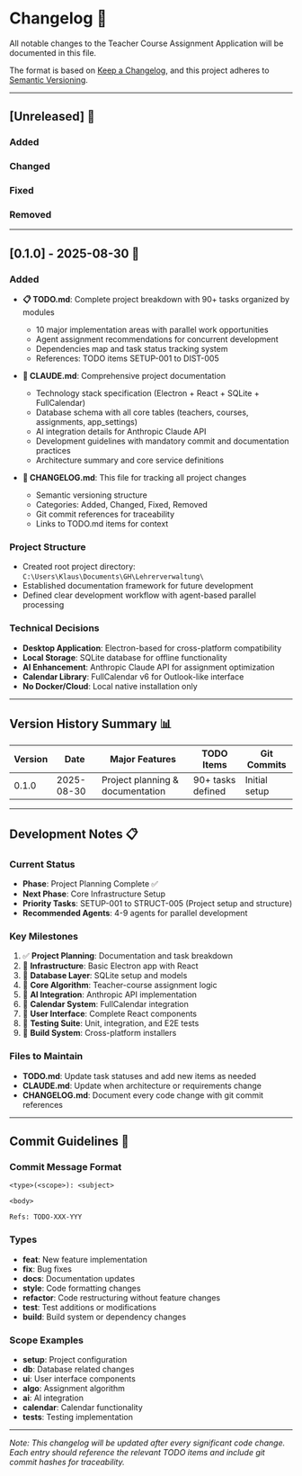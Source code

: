 # Changelog 📝

All notable changes to the Teacher Course Assignment Application will be documented in this file.

The format is based on [Keep a Changelog](https://keepachangelog.com/en/1.0.0/),
and this project adheres to [Semantic Versioning](https://semver.org/spec/v2.0.0.html).

---

## [Unreleased] 🚧

### Added
### Changed
### Fixed
### Removed

---

## [0.1.0] - 2025-08-30 🎉

### Added
- **📋 TODO.md**: Complete project breakdown with 90+ tasks organized by modules
  - 10 major implementation areas with parallel work opportunities
  - Agent assignment recommendations for concurrent development
  - Dependencies map and task status tracking system
  - References: TODO items SETUP-001 to DIST-005

- **🧠 CLAUDE.md**: Comprehensive project documentation
  - Technology stack specification (Electron + React + SQLite + FullCalendar)
  - Database schema with all core tables (teachers, courses, assignments, app_settings)
  - AI integration details for Anthropic Claude API
  - Development guidelines with mandatory commit and documentation practices
  - Architecture summary and core service definitions

- **📝 CHANGELOG.md**: This file for tracking all project changes
  - Semantic versioning structure
  - Categories: Added, Changed, Fixed, Removed
  - Git commit references for traceability
  - Links to TODO.md items for context

### Project Structure
- Created root project directory: `C:\Users\Klaus\Documents\GH\Lehrerverwaltung\`
- Established documentation framework for future development
- Defined clear development workflow with agent-based parallel processing

### Technical Decisions
- **Desktop Application**: Electron-based for cross-platform compatibility
- **Local Storage**: SQLite database for offline functionality
- **AI Enhancement**: Anthropic Claude API for assignment optimization
- **Calendar Library**: FullCalendar v6 for Outlook-like interface
- **No Docker/Cloud**: Local native installation only

---

## Version History Summary 📊

| Version | Date | Major Features | TODO Items | Git Commits |
|---------|------|----------------|------------|-------------|
| 0.1.0   | 2025-08-30 | Project planning & documentation | 90+ tasks defined | Initial setup |

---

## Development Notes 📋

### Current Status
- **Phase**: Project Planning Complete ✅
- **Next Phase**: Core Infrastructure Setup
- **Priority Tasks**: SETUP-001 to STRUCT-005 (Project setup and structure)
- **Recommended Agents**: 4-9 agents for parallel development

### Key Milestones
1. ✅ **Project Planning**: Documentation and task breakdown
2. 🔲 **Infrastructure**: Basic Electron app with React
3. 🔲 **Database Layer**: SQLite setup and models
4. 🔲 **Core Algorithm**: Teacher-course assignment logic
5. 🔲 **AI Integration**: Anthropic API implementation
6. 🔲 **Calendar System**: FullCalendar integration
7. 🔲 **User Interface**: Complete React components
8. 🔲 **Testing Suite**: Unit, integration, and E2E tests
9. 🔲 **Build System**: Cross-platform installers

### Files to Maintain
- **TODO.md**: Update task statuses and add new items as needed
- **CLAUDE.md**: Update when architecture or requirements change
- **CHANGELOG.md**: Document every code change with git commit references

---

## Commit Guidelines 📝

### Commit Message Format
```
<type>(<scope>): <subject>

<body>

Refs: TODO-XXX-YYY
```

### Types
- **feat**: New feature implementation
- **fix**: Bug fixes
- **docs**: Documentation updates
- **style**: Code formatting changes
- **refactor**: Code restructuring without feature changes
- **test**: Test additions or modifications
- **build**: Build system or dependency changes

### Scope Examples
- **setup**: Project configuration
- **db**: Database related changes
- **ui**: User interface components
- **algo**: Assignment algorithm
- **ai**: AI integration
- **calendar**: Calendar functionality
- **tests**: Testing implementation

---

*Note: This changelog will be updated after every significant code change. Each entry should reference the relevant TODO items and include git commit hashes for traceability.*